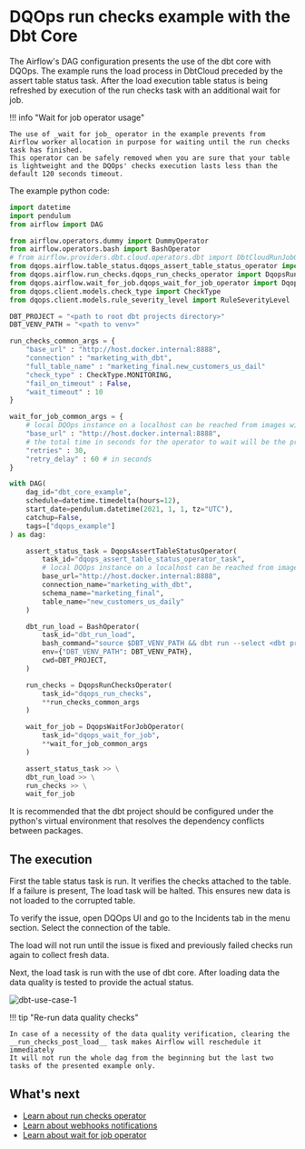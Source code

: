 # DQOps run checks example with the Dbt Core 

The Airflow's DAG configuration presents the use of the dbt core with DQOps. 
The example runs the load process in DbtCloud preceded by the assert table status task. 
After the load execution table status is being refreshed by execution of the run checks task with an additional wait for job.

!!! info "Wait for job operator usage"

    The use of _wait for job_ operator in the example prevents from Airflow worker allocation in purpose for waiting until the run checks task has finished.
    This operator can be safely removed when you are sure that your table is lightweight and the DQOps' checks execution lasts less than the default 120 seconds timeout.


The example python code:

```python
import datetime
import pendulum
from airflow import DAG

from airflow.operators.dummy import DummyOperator
from airflow.operators.bash import BashOperator
# from airflow.providers.dbt.cloud.operators.dbt import DbtCloudRunJobOperator
from dqops.airflow.table_status.dqops_assert_table_status_operator import DqopsAssertTableStatusOperator
from dqops.airflow.run_checks.dqops_run_checks_operator import DqopsRunChecksOperator
from dqops.airflow.wait_for_job.dqops_wait_for_job_operator import DqopsWaitForJobOperator
from dqops.client.models.check_type import CheckType
from dqops.client.models.rule_severity_level import RuleSeverityLevel

DBT_PROJECT = "<path to root dbt projects directory>"
DBT_VENV_PATH = "<path to venv>"

run_checks_common_args = {
    "base_url" : "http://host.docker.internal:8888",
    "connection" : "marketing_with_dbt",
    "full_table_name" : "marketing_final.new_customers_us_dail"
    "check_type" : CheckType.MONITORING,
    "fail_on_timeout" : False,
    "wait_timeout" : 10
}

wait_for_job_common_args = {
    # local DQOps instance on a localhost can be reached from images with substitution the "host.docker.internal" in place of "localhost"
    "base_url" : "http://host.docker.internal:8888",
    # the total time in seconds for the operator to wait will be the product of retries number and the retry_delay
    "retries" : 30,
    "retry_delay" : 60 # in seconds
}

with DAG(
    dag_id="dbt_core_example",
    schedule=datetime.timedelta(hours=12),
    start_date=pendulum.datetime(2021, 1, 1, tz="UTC"),
    catchup=False,
    tags=["dqops_example"]
) as dag:

    assert_status_task = DqopsAssertTableStatusOperator(
        task_id="dqops_assert_table_status_operator_task",
        # local DQOps instance on a localhost can be reached from images with substitution the "host.docker.internal" in place of "localhost"
        base_url="http://host.docker.internal:8888",
        connection_name="marketing_with_dbt",
        schema_name="marketing_final",
        table_name="new_customers_us_daily"
    )

    dbt_run_load = BashOperator(
        task_id="dbt_run_load",
        bash_command="source $DBT_VENV_PATH && dbt run --select <dbt project name with model>",
        env={"DBT_VENV_PATH": DBT_VENV_PATH},
        cwd=DBT_PROJECT,
    )

    run_checks = DqopsRunChecksOperator(
        task_id="dqops_run_checks",
        **run_checks_common_args
    )

    wait_for_job = DqopsWaitForJobOperator(
        task_id="dqops_wait_for_job",
        **wait_for_job_common_args
    )

    assert_status_task >> \
    dbt_run_load >> \
    run_checks >> \
    wait_for_job

```

It is recommended that the dbt project should be configured under the python's virtual environment that resolves the dependency conflicts between packages.

## The execution

First the table status task is run. It verifies the checks attached to the table.
If a failure is present, The load task will be halted.
This ensures new data is not loaded to the corrupted table.

To verify the issue, open DQOps UI and go to the Incidents tab in the menu section. Select the connection of the table.

The load will not run until the issue is fixed and previously failed checks run again to collect fresh data.

Next, the load task is run with the use of dbt core. 
After loading data the data quality is tested to provide the actual status.


![dbt-use-case-1](https://dqops.com/docs/images/integrations/airflow/dbt/dbt-core/dbt-core-1.png)


!!! tip "Re-run data quality checks"

    In case of a necessity of the data quality verification, clearing the __run_checks_post_load__ task makes Airflow will reschedule it immediately
    It will not run the whole dag from the beginning but the last two tasks of the presented example only.


## What's next

- [Learn about run checks operator](../../run-checks-operator.md)
- [Learn about webhooks notifications](../../../webhooks/index.md)
- [Learn about wait for job operator](../../wait-for-job-operator.md)

